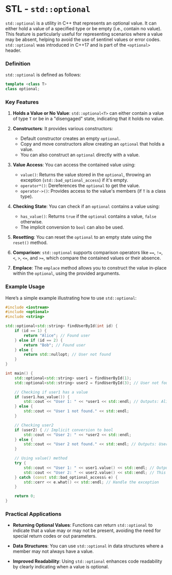 # STL - `std::optional`
`std::optional` is a utility in C++ that represents an optional value. It can either hold a value of a specified type or be empty (i.e., contain no value). This feature is particularly useful for representing scenarios where a value may be absent, helping to avoid the use of sentinel values or error codes. `std::optional` was introduced in C++17 and is part of the `<optional>` header.

### Definition

`std::optional` is defined as follows:

```cpp
template <class T>
class optional;
```

### Key Features

1. **Holds a Value or No Value**: `std::optional<T>` can either contain a value of type `T` or be in a "disengaged" state, indicating that it holds no value.

2. **Constructors**: It provides various constructors:
   - Default constructor creates an empty `optional`.
   - Copy and move constructors allow creating an `optional` that holds a value.
   - You can also construct an `optional` directly with a value.

3. **Value Access**: You can access the contained value using:
   - `value()`: Returns the value stored in the `optional`, throwing an exception (`std::bad_optional_access`) if it's empty.
   - `operator*()`: Dereferences the `optional` to get the value.
   - `operator->()`: Provides access to the value's members (if `T` is a class type).

4. **Checking State**: You can check if an `optional` contains a value using:
   - `has_value()`: Returns `true` if the `optional` contains a value, `false` otherwise.
   - The implicit conversion to `bool` can also be used.

5. **Resetting**: You can reset the `optional` to an empty state using the `reset()` method.

6. **Comparison**: `std::optional` supports comparison operators like `==`, `!=`, `<`, `>`, `<=`, and `>=`, which compare the contained values or their absence.

7. **Emplace**: The `emplace` method allows you to construct the value in-place within the `optional`, using the provided arguments.

### Example Usage

Here’s a simple example illustrating how to use `std::optional`:

```cpp
#include <iostream>
#include <optional>
#include <string>

std::optional<std::string> findUserById(int id) {
    if (id == 1) {
        return "Alice"; // Found user
    } else if (id == 2) {
        return "Bob"; // Found user
    } else {
        return std::nullopt; // User not found
    }
}

int main() {
    std::optional<std::string> user1 = findUserById(1);
    std::optional<std::string> user2 = findUserById(3); // User not found

    // Checking if user1 has a value
    if (user1.has_value()) {
        std::cout << "User 1: " << *user1 << std::endl; // Outputs: Alice
    } else {
        std::cout << "User 1 not found." << std::endl;
    }

    // Checking user2
    if (user2) { // Implicit conversion to bool
        std::cout << "User 2: " << *user2 << std::endl;
    } else {
        std::cout << "User 2 not found." << std::endl; // Outputs: User 2 not found.
    }

    // Using value() method
    try {
        std::cout << "User 1: " << user1.value() << std::endl; // Outputs: Alice
        std::cout << "User 2: " << user2.value() << std::endl; // This will throw
    } catch (const std::bad_optional_access& e) {
        std::cerr << e.what() << std::endl; // Handle the exception
    }

    return 0;
}
```

### Practical Applications

- **Returning Optional Values**: Functions can return `std::optional` to indicate that a value may or may not be present, avoiding the need for special return codes or out parameters.
  
- **Data Structures**: You can use `std::optional` in data structures where a member may not always have a value.

- **Improved Readability**: Using `std::optional` enhances code readability by clearly indicating when a value is optional.

